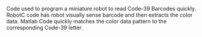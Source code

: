 Code used to program a miniature robot to read Code-39 Barcodes quickly. 
RobotC code has robot visually sense barcode and then extracts the color data. 
Matlab Code quickly matches the color data pattern to the corresponding Code-39 letter. 
